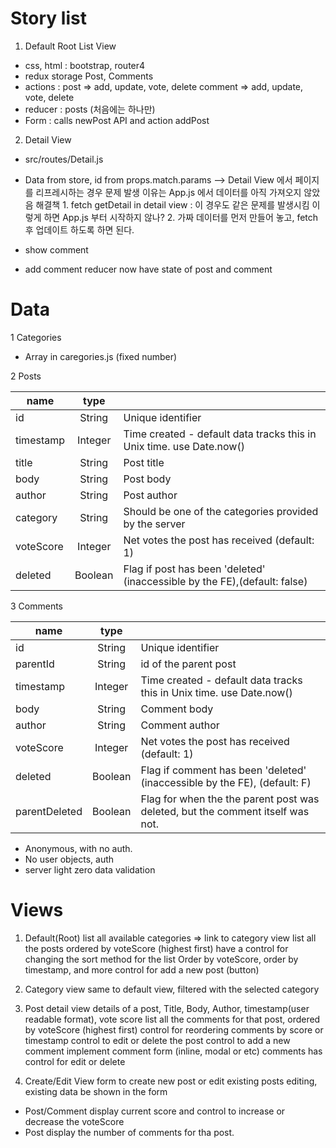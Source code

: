 # Story list

1. Default Root List View

  - css, html : bootstrap, router4
  - redux storage  Post, Comments
  - actions : post => add, update, vote, delete
              comment => add, update, vote, delete
  - reducer : posts (처음에는 하나만)
  - Form : calls newPost API and action addPost

2. Detail View

  - src/routes/Detail.js
  - Data from store, id from props.match.params
    --> Detail View 에서 페이지를 리프레시하는 경우 문제 발생
        이유는 App.js 에서 데이터를 아직 가져오지 않았음
        해결책
        1. fetch getDetail in detail view :
          이 경우도 같은 문제를 발생시킴
          이렇게 하면 App.js 부터 시작하지 않나?
        2. 가짜 데이터를 먼저 만들어 놓고,
          fetch 후 업데이트 하도록 하면 된다.

  - show comment
  - add comment
    reducer now have state of post and comment


# Data

1 Categories

  - Array in caregories.js (fixed number)

2 Posts

  |name|type |    |
  |----|:---:|---|
  |id        |String	|Unique identifier|
  |timestamp	|Integer	|Time created - default data tracks this in Unix time. use Date.now()|
  |title	    |String	|Post title|
  |body	    |String	|Post body|
  |author	  |String	|Post author|
  |category	|String	|Should be one of the categories provided by the server|
  |voteScore	|Integer	|Net votes the post has received (default: 1)|
  |deleted	  |Boolean	|Flag if post has been 'deleted' (inaccessible by the FE),(default: false)|

3 Comments

  |name|type |    |
  |----|:---:|---|
  |id	      |String|	Unique identifier|
  |parentId	|String|	id of the parent post|
  |timestamp	|Integer|	Time created - default data tracks this in Unix time. use Date.now()|
  |body	    |String|	Comment body|
  |author	  |String|	Comment author|
  |voteScore	|Integer|	Net votes the post has received (default: 1)|
  |deleted	  |Boolean|	Flag if comment has been 'deleted' (inaccessible by the FE), (default: F)|
  |parentDeleted	|Boolean|	Flag for when the the parent post was deleted, but the comment itself was not.|

- Anonymous, with no auth.
- No user objects, auth
- server light zero data validation

# Views

1. Default(Root)
  list all available categories => link to category view
  list all the posts ordered by voteScore (highest first)
  have a control for changing the sort method for the list
      Order by voteScore, order by timestamp, and more
  control for add a new post (button)

2. Category view
  same to default view, filtered with the selected category

3. Post detail view
  details of a post, Title, Body, Author, timestamp(user readable format), vote score
  list all the comments for that post, ordered by voteScore (highest first)
  control for reordering comments by score or timestamp
  control to edit or delete the post
  control to add a new comment
  implement comment form (inline, modal or etc)
  comments has control for edit or delete

4. Create/Edit View
  form to create new post or edit existing posts
  editing, existing data be shown in the form

- Post/Comment display current score and control to increase or decrease the voteScore
- Post display the number of comments for tha post.


